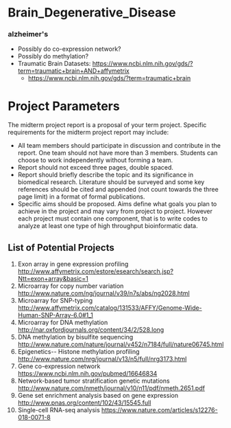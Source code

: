 # Brain_Degenerative_Disease

### alzheimer's
- Possibly do co-expression network?  
- Possibly do methylation? 
- Traumatic Brain Datasets: https://www.ncbi.nlm.nih.gov/gds/?term=traumatic+brain+AND+affymetrix
    - https://www.ncbi.nlm.nih.gov/gds/?term=traumatic+brain


# Project Parameters 
The midterm project report is a proposal of your term project. Specific requirements for the midterm project report may include:
- All team members should participate in discussion and contribute in the report. One team should not have more than 3 members. Students can choose to work independently without forming a team.
- Report should not exceed three pages, double spaced.
- Report should briefly describe the topic and its significance in biomedical research. Literature should be surveyed and some key references should be cited and appended (not count towards the three page limit) in a format of formal publications.
- Specific aims should be proposed. Aims define what goals you plan to achieve in the project and may vary from project to project. However each project must contain one component, that is to write codes to analyze at least one type of high throughput bioinformatic data.

## List of Potential Projects

1.    Exon array in gene expression profiling http://www.affymetrix.com/estore/esearch/search.jsp?Ntt=exon+array&basic=1
2.    Microarray for copy number variation       http://www.nature.com/ng/journal/v39/n7s/abs/ng2028.html
3.    Microarray for SNP-typing       http://www.affymetrix.com/catalog/131533/AFFY/Genome-Wide-Human-SNP-Array-6.0#1_1
4.    Microarray for DNA methylation http://nar.oxfordjournals.org/content/34/2/528.long
5.    DNA methylation by bisulfite sequencing http://www.nature.com/nature/journal/v452/n7184/full/nature06745.html
6.    Epigenetics-- Histone methylation profiling       http://www.nature.com/nrg/journal/v13/n5/full/nrg3173.html
7.    Gene co-expression network https://www.ncbi.nlm.nih.gov/pubmed/16646834
8.    Network-based tumor stratification genetic mutations http://www.nature.com/nmeth/journal/v10/n11/pdf/nmeth.2651.pdf
9.    Gene set enrichment analysis based on gene expression http://www.pnas.org/content/102/43/15545.full
10.  Single-cell RNA-seq analysis https://www.nature.com/articles/s12276-018-0071-8
